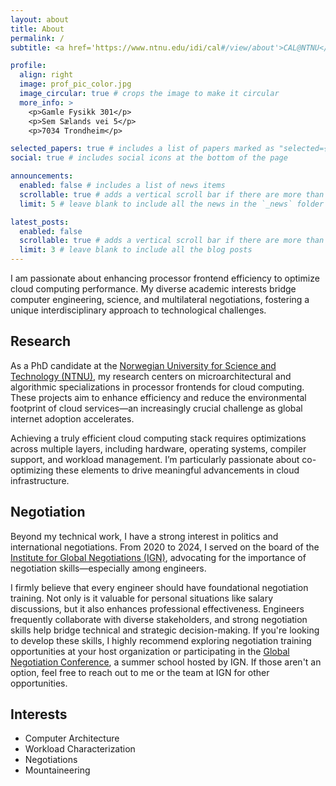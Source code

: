 ```yaml
---
layout: about
title: About
permalink: /
subtitle: <a href='https://www.ntnu.edu/idi/cal#/view/about'>CAL@NTNU</a>. Engineering Tomorrow's Cloud, Negotiating Today's Solutions.

profile:
  align: right
  image: prof_pic_color.jpg
  image_circular: true # crops the image to make it circular
  more_info: >
    <p>Gamle Fysikk 301</p>
    <p>Sem Sælands vei 5</p>
    <p>7034 Trondheim</p>

selected_papers: true # includes a list of papers marked as "selected={true}"
social: true # includes social icons at the bottom of the page

announcements:
  enabled: false # includes a list of news items
  scrollable: true # adds a vertical scroll bar if there are more than 3 news items
  limit: 5 # leave blank to include all the news in the `_news` folder

latest_posts:
  enabled: false
  scrollable: true # adds a vertical scroll bar if there are more than 3 new posts items
  limit: 3 # leave blank to include all the blog posts
---
```



I am passionate about enhancing processor frontend efficiency to optimize cloud computing performance. My diverse academic interests bridge computer engineering, science, and multilateral negotiations, fostering a unique interdisciplinary approach to technological challenges.

## Research

As a PhD candidate at the [Norwegian University for Science and Technology (NTNU)](https://www.ntnu.edu/), my research centers on microarchitectural and algorithmic specializations in processor frontends for cloud computing. These projects aim to enhance efficiency and reduce the environmental footprint of cloud services—an increasingly crucial challenge as global internet adoption accelerates.

Achieving a truly efficient cloud computing stack requires optimizations across multiple layers, including hardware, operating systems, compiler support, and workload management. I’m particularly passionate about co-optimizing these elements to drive meaningful advancements in cloud infrastructure.

## Negotiation

Beyond my technical work, I have a strong interest in politics and international negotiations. From 2020 to 2024, I served on the board of the [Institute for Global Negotiations (IGN)](https://www.global-negotiation.org/), advocating for the importance of negotiation skills—especially among engineers.

I firmly believe that every engineer should have foundational negotiation training. Not only is it valuable for personal situations like salary discussions, but it also enhances professional effectiveness. Engineers frequently collaborate with diverse stakeholders, and strong negotiation skills help bridge technical and strategic decision-making. If you're looking to develop these skills, I highly recommend exploring negotiation training opportunities at your host organization or participating in the [Global Negotiation Conference](https://www.global-negotiation.org/gnc), a summer school hosted by IGN. If those aren't an option, feel free to reach out to me or the team at IGN for other opportunities.
 
## Interests
  * Computer Architecture
  * Workload Characterization
  * Negotiations
  * Mountaineering
